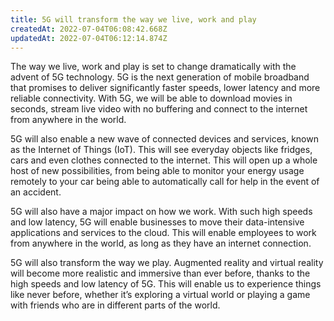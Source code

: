 ```yaml
---
title: 5G will transform the way we live, work and play
createdAt: 2022-07-04T06:08:42.668Z
updatedAt: 2022-07-04T06:12:14.874Z
---
```


The way we live, work and play is set to change dramatically with the advent of 5G technology. 5G is the next generation of mobile broadband that promises to deliver significantly faster speeds, lower latency and more reliable connectivity. With 5G, we will be able to download movies in seconds, stream live video with no buffering and connect to the internet from anywhere in the world.

5G will also enable a new wave of connected devices and services, known as the Internet of Things (IoT). This will see everyday objects like fridges, cars and even clothes connected to the internet. This will open up a whole host of new possibilities, from being able to monitor your energy usage remotely to your car being able to automatically call for help in the event of an accident.

5G will also have a major impact on how we work. With such high speeds and low latency, 5G will enable businesses to move their data-intensive applications and services to the cloud. This will enable employees to work from anywhere in the world, as long as they have an internet connection.

5G will also transform the way we play. Augmented reality and virtual reality will become more realistic and immersive than ever before, thanks to the high speeds and low latency of 5G. This will enable us to experience things like never before, whether it’s exploring a virtual world or playing a game with friends who are in different parts of the world.
